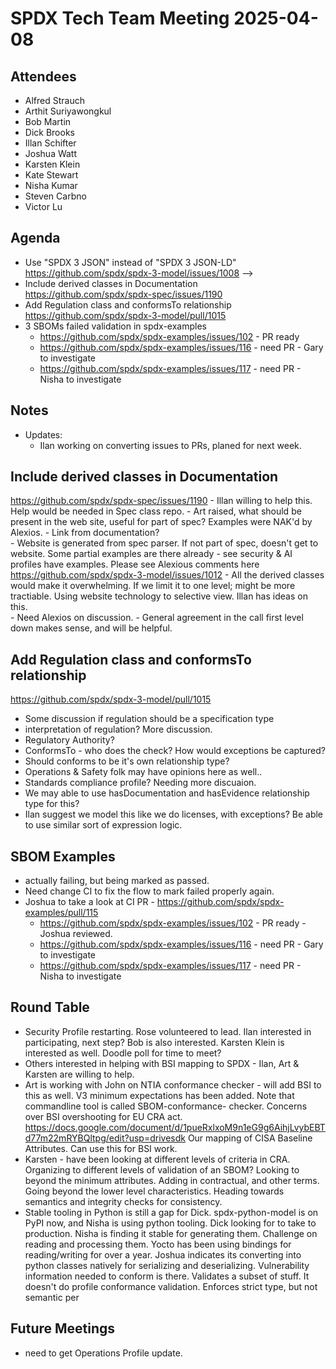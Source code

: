 # SPDX Tech Team Meeting 2025-04-08

## Attendees

- Alfred Strauch
- Arthit Suriyawongkul
- Bob Martin
- Dick Brooks
- Illan Schifter
- Joshua Watt
- Karsten Klein
- Kate Stewart
- Nisha Kumar
- Steven Carbno
- Victor Lu

## Agenda

- Use "SPDX 3 JSON" instead of "SPDX 3 JSON-LD"
  https://github.com/spdx/spdx-3-model/issues/1008 --> 
- Include derived classes in Documentation
  https://github.com/spdx/spdx-spec/issues/1190
- Add Regulation class and conformsTo relationship
  https://github.com/spdx/spdx-3-model/pull/1015
- 3 SBOMs failed validation in spdx-examples
  - https://github.com/spdx/spdx-examples/issues/102 - PR ready
  - https://github.com/spdx/spdx-examples/issues/116 - need PR - Gary to investigate
  - https://github.com/spdx/spdx-examples/issues/117 - need PR - Nisha to investigate

## Notes

- Updates:
    - Ilan working on converting issues to PRs,  planed for next week.  

## Include derived classes in Documentation
  https://github.com/spdx/spdx-spec/issues/1190
     - Illan willing to help this.   Help would be needed in Spec class repo. 
     - Art raised, what should be present in the web site,  useful for part of spec?   Examples were NAK'd by Alexios.
     - Link from documentation?  
     - Website is generated from spec parser.   If not part of spec, doesn't get to website.    Some partial examples are there already - see security & AI profiles have examples.   Please see Alexious comments here https://github.com/spdx/spdx-3-model/issues/1012
     - All the derived classes would make it overwhelming.   If we limit it to one level;  might be more tractiable.   Using website technology to selective view.   Illan has ideas on this.   
     - Need Alexios on discussion.
     - General agreement in the call first level down makes sense, and will be helpful. 
     
## Add Regulation class and conformsTo relationship
  https://github.com/spdx/spdx-3-model/pull/1015
  - Some discussion if regulation should be a specification type
  - interpretation of regulation?   More discussion.   
  - Regulatory Authority?
  - ConformsTo - who does the check?   How would exceptions be captured?  
  - Should conforms to be it's own relationship type? 
  - Operations & Safety folk may have opinions here as well.. 
  - Standards compliance profile?   Needing more discuaion. 
  - We may able to use hasDocumentation and hasEvidence relationship type for this?
  - Ilan suggest we model this like we do licenses, with exceptions?   Be able to use similar sort of expression logic. 

## SBOM Examples 
- actually failing, but being marked as passed.
- Need change CI to fix the flow to mark failed properly again.
- Joshua to take a look at CI PR - https://github.com/spdx/spdx-examples/pull/115
  - https://github.com/spdx/spdx-examples/issues/102 - PR ready - Joshua reviewed.
  - https://github.com/spdx/spdx-examples/issues/116 - need PR - Gary to investigate
  - https://github.com/spdx/spdx-examples/issues/117 - need PR - Nisha to investigate
  
## Round Table
- Security Profile restarting.   Rose volunteered to lead.   Ilan interested in participating, next step?    Bob is also interested.  Karsten Klein is interested as well.   Doodle poll for time to meet?
- Others interested in helping with BSI mapping to SPDX - Ilan, Art & Karsten are willing to help. 
- Art is working with John on NTIA conformance checker - will add BSI to this as well.    V3 minimum expectations has been added.    Note that commandline tool is called SBOM-conformance- checker.   Concerns over BSI overshooting for EU CRA act.  https://docs.google.com/document/d/1pueRxlxoM9n1eG9g6AihjLvybEBTd77m22mRYBQltpg/edit?usp=drivesdk Our mapping of CISA Baseline Attributes. Can use this for BSI work. 
- Karsten - have been looking at different levels of criteria in CRA.  Organizing to different levels of validation of an SBOM?   Looking to beyond the minimum attributes.   Adding in contractual, and other terms.   Going beyond the lower level characteristics.   Heading towards semantics and integrity checks for consistency. 
- Stable tooling in Python is still a gap for Dick.   spdx-python-model is on PyPI now,  and Nisha is using python tooling.   Dick looking for to take to production.   Nisha is finding it stable for generating them.   Challenge on reading and processing them.   Yocto has been using bindings for reading/writing for over a year.   Joshua indicates its converting into python classes natively for serializing and deserializing.  Vulnerability information needed to conform is there.   Validates a subset of stuff.  It doesn't do profile conformance validation.   Enforces strict type, but not semantic per

## Future Meetings
- need to get Operations Profile update.
